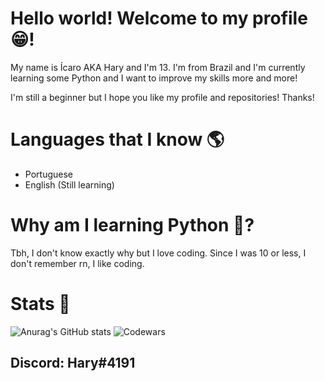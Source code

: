 # Hello world! Welcome to my profile 😁!
My name is Ícaro AKA Hary and I'm 13. I'm from Brazil and I'm currently learning some Python and I want to improve my skills more and more!


I'm still a beginner but I hope you like my profile and repositories! Thanks!


# Languages that I know 🌎
- Portuguese
- English (Still learning)


# Why am I learning Python 🤔?
Tbh, I don't know exactly why but I love coding. Since I was 10 or less, I don't remember rn, I like coding.
# Stats 📄
![Anurag's GitHub stats](https://github-readme-stats.vercel.app/api?username=zHary27&show_icons=true&theme=dark)
![Codewars](https://www.codewars.com/users/zHary_/badges/large)
## Discord: Hary#4191

